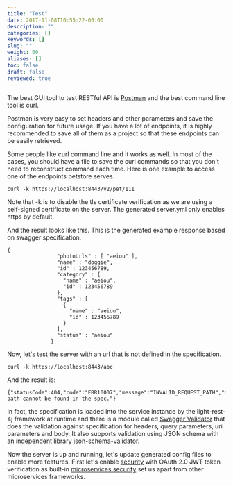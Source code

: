 ```yaml
---
title: "Test"
date: 2017-11-08T10:55:22-05:00
description: ""
categories: []
keywords: []
slug: ""
weight: 60
aliases: []
toc: false
draft: false
reviewed: true
---
```



The best GUI tool to test RESTful API is [Postman][] and the best command line tool is curl. 

Postman is very easy to set headers and other parameters and save the configuration for 
future usage. If you have a lot of endpoints, it is highly recommended to save all of
them as a project so that these endpoints can be easily retrieved. 

Some people like curl command line and it works as well. In most of the cases, you should
have a file to save the curl commands so that you don't need to reconstruct command each
time. Here is one example to access one of the endpoints petstore serves. 

```
curl -k https://localhost:8443/v2/pet/111
```

Note that -k is to disable the tls certificate verification as we are using a self-signed
certificate on the server. The generated server.yml only enables https by default. 

And the result looks like this. This is the generated example response based on swagger
specification.

```
{
                "photoUrls" : [ "aeiou" ],
                "name" : "doggie",
                "id" : 123456789,
                "category" : {
                  "name" : "aeiou",
                  "id" : 123456789
                },
                "tags" : [
                  {
                    "name" : "aeiou",
                    "id" : 123456789
                  }
                ],
                "status" : "aeiou"
              }
```

Now, let's test the server with an url that is not defined in the specification.

```
curl -k https://localhost:8443/abc
```

And the result is:

```
{"statusCode":404,"code":"ERR10007","message":"INVALID_REQUEST_PATH","description":"Request path cannot be found in the spec."}
```

In fact, the specification is loaded into the service instance by the light-rest-4j 
framework at runtime and there is a module called [Swagger Validator][] that does the 
validation against specification for headers, query parameters, uri parameters and body. 
It also supports validation using JSON schema with an independent library [json-schema-validator][].

Now the server is up and running, let's update generated config files to enable more
features. First let's enable [security][] with OAuth 2.0 JWT token verification as built-in 
[microservices security][] set us apart from other microservices frameworks. 

[json-schema-validator]: https://github.com/networknt/json-schema-validator
[Postman]: https://chrome.google.com/webstore/detail/postman/fhbjgbiflinjbdggehcddcbncdddomop?hl=en
[Swagger Validator]: /style/light-rest-4j/swagger-validator/
[microservices security]: /architecture/security/
[security]: /tutorial/rest/swagger/petstore/security/
